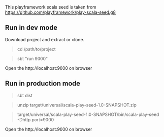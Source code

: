 This playframework scala seed is taken from https://github.com/playframework/play-scala-seed.g8 

Run in dev mode
-----------
Download project and extract or clone.

> cd /path/to/project

> sbt "run 9000"

Open the http://localhost:9000 on browser

Run in production mode
-------------------

> sbt dist

> unzip  target/universal/scala-play-seed-1.0-SNAPSHOT.zip

> target/universal/scala-play-seed-1.0-SNAPSHOT/bin/scala-play-seed -Dhttp.port=9000

Open the http://localhost:9000 on browser
